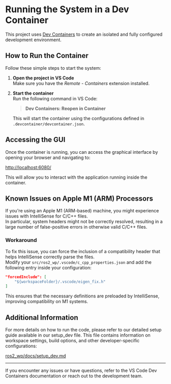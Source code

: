 # Running the System in a Dev Container

This project uses [Dev Containers](https://code.visualstudio.com/docs/remote/containers) to create an isolated and fully configured development environment.

## How to Run the Container

Follow these simple steps to start the system:

1. **Open the project in VS Code**  
   Make sure you have the _Remote - Containers_ extension installed.

2. **Start the container**  
   Run the following command in VS Code:
   > **Dev Containers: Reopen in Container**
   
   This will start the container using the configurations defined in `.devcontainer/devcontainer.json`.

## Accessing the GUI

Once the container is running, you can access the graphical interface by opening your browser and navigating to:

[http://localhost:6080/](http://localhost:6080/)

This will allow you to interact with the application running inside the container.

## Known Issues on Apple M1 (ARM) Processors

If you're using an Apple M1 (ARM-based) machine, you might experience issues with IntelliSense for C/C++ files.  
In particular, system headers might not be correctly resolved, resulting in a large number of false-positive errors in otherwise valid C/C++ files.

### Workaround

To fix this issue, you can force the inclusion of a compatibility header that helps IntelliSense correctly parse the files.  
Modify your `src/ros2_wp/.vscode/c_cpp_properties.json` and add the following entry inside your configuration:

```json
"forcedInclude": [
    "${workspaceFolder}/.vscode/eigen_fix.h"
]
```

This ensures that the necessary definitions are preloaded by IntelliSense, improving compatibility on M1 systems.

## Additional Information

For more details on how to run the code, please refer to our detailed setup guide available in our setup_dev file. This file contains information on workspace settings, build options, and other developer-specific configurations:

[ros2_wp/docs/setup_dev.md](https://github.com/Jacopix/rovOS/blob/main/src/ros2_wp/docs/README.md)


---

If you encounter any issues or have questions, refer to the VS Code Dev Containers documentation or reach out to the development team.